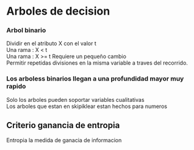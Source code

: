 # Arboles de decision
### Arbol binario
  Dividir en el atributo X con el valor t  
    Una rama : X < t  
    Una rama : X >= t
  Requiere un pequeño cambio  
    Permitir repetidas divisiones en la misma variable a traves del recorrido.  
### Los arboless binarios llegan a una profundidad mayor muy rapido  
Solo los arboles pueden soportar variables cualitativas  
Los arboles que estan en skipiklear estan hechos para numeros  

## Criterio ganancia de entropia
Entropia la medida de ganacia de informacion
